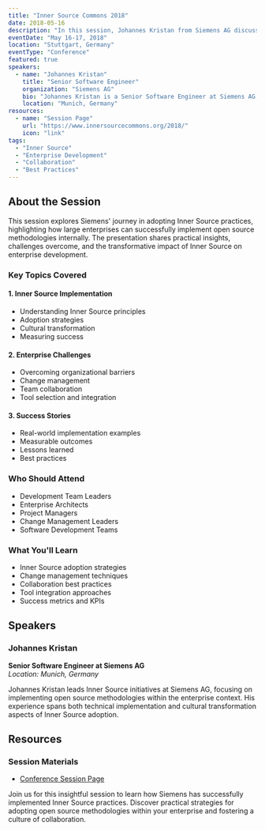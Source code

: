 ```yaml
---
title: "Inner Source Commons 2018"
date: 2018-05-16
description: "In this session, Johannes Kristan from Siemens AG discusses how Siemens has embraced Inner Source to foster a culture of open collaboration within the organization. The talk explores the challenges, successes, and strategies behind adopting Inner Source practices at a large enterprise."
eventDate: "May 16-17, 2018"
location: "Stuttgart, Germany"
eventType: "Conference"
featured: true
speakers:
  - name: "Johannes Kristan"
    title: "Senior Software Engineer"
    organization: "Siemens AG"
    bio: "Johannes Kristan is a Senior Software Engineer at Siemens AG, focusing on Inner Source adoption and open source practices within the enterprise."
    location: "Munich, Germany"
resources:
  - name: "Session Page"
    url: "https://www.innersourcecommons.org/2018/"
    icon: "link"
tags:
  - "Inner Source"
  - "Enterprise Development"
  - "Collaboration"
  - "Best Practices"
---
```


## About the Session

This session explores Siemens' journey in adopting Inner Source practices, highlighting how large enterprises can successfully implement open source methodologies internally. The presentation shares practical insights, challenges overcome, and the transformative impact of Inner Source on enterprise development.

### Key Topics Covered

#### 1. Inner Source Implementation
- Understanding Inner Source principles
- Adoption strategies
- Cultural transformation
- Measuring success

#### 2. Enterprise Challenges
- Overcoming organizational barriers
- Change management
- Team collaboration
- Tool selection and integration

#### 3. Success Stories
- Real-world implementation examples
- Measurable outcomes
- Lessons learned
- Best practices

### Who Should Attend
- Development Team Leaders
- Enterprise Architects
- Project Managers
- Change Management Leaders
- Software Development Teams

### What You'll Learn
- Inner Source adoption strategies
- Change management techniques
- Collaboration best practices
- Tool integration approaches
- Success metrics and KPIs

## Speakers

### Johannes Kristan
**Senior Software Engineer at Siemens AG**  
*Location: Munich, Germany*

Johannes Kristan leads Inner Source initiatives at Siemens AG, focusing on implementing open source methodologies within the enterprise context. His experience spans both technical implementation and cultural transformation aspects of Inner Source adoption.

## Resources

### Session Materials
- [Conference Session Page](https://www.innersourcecommons.org/2018/)

Join us for this insightful session to learn how Siemens has successfully implemented Inner Source practices. Discover practical strategies for adopting open source methodologies within your enterprise and fostering a culture of collaboration.
